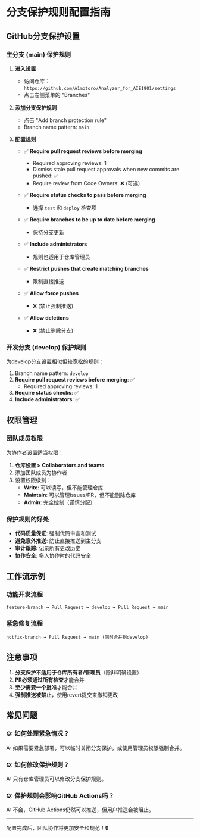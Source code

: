 # 分支保护规则配置指南

## GitHub分支保护设置

### 主分支 (main) 保护规则

1. **进入设置**
   - 访问仓库：`https://github.com/A1motoro/Analyzer_for_AIE1901/settings`
   - 点击左侧菜单的 "Branches"

2. **添加分支保护规则**
   - 点击 "Add branch protection rule"
   - Branch name pattern: `main`

3. **配置规则**
   - ✅ **Require pull request reviews before merging**
     - Required approving reviews: 1
     - Dismiss stale pull request approvals when new commits are pushed: ✅
     - Require review from Code Owners: ❌ (可选)

   - ✅ **Require status checks to pass before merging**
     - 选择 `test` 和 `deploy` 检查项

   - ✅ **Require branches to be up to date before merging**
     - 保持分支更新

   - ✅ **Include administrators**
     - 规则也适用于仓库管理员

   - ✅ **Restrict pushes that create matching branches**
     - 限制直接推送

   - ✅ **Allow force pushes**
     - ❌ (禁止强制推送)

   - ✅ **Allow deletions**
     - ❌ (禁止删除分支)

### 开发分支 (develop) 保护规则

为develop分支设置相似但较宽松的规则：

1. Branch name pattern: `develop`
2. **Require pull request reviews before merging**: ✅
   - Required approving reviews: 1
3. **Require status checks**: ✅
4. **Include administrators**: ✅

## 权限管理

### 团队成员权限

为协作者设置适当权限：

1. **仓库设置 > Collaborators and teams**
2. 添加团队成员为协作者
3. 设置权限级别：
   - **Write**: 可以读写，但不能管理仓库
   - **Maintain**: 可以管理issues/PR，但不能删除仓库
   - **Admin**: 完全控制（谨慎分配）

### 保护规则的好处

- **代码质量保证**: 强制代码审查和测试
- **避免意外推送**: 防止直接推送到主分支
- **审计跟踪**: 记录所有更改历史
- **协作安全**: 多人协作时的代码安全

## 工作流示例

### 功能开发流程
```
feature-branch → Pull Request → develop → Pull Request → main
```

### 紧急修复流程
```
hotfix-branch → Pull Request → main (同时合并到develop)
```

## 注意事项

1. **分支保护不适用于仓库所有者/管理员**（除非明确设置）
2. **PR必须通过所有检查**才能合并
3. **至少需要一个批准**才能合并
4. **强制推送被禁止**，使用revert提交来撤销更改

## 常见问题

### Q: 如何处理紧急情况？
A: 如果需要紧急部署，可以临时关闭分支保护，或使用管理员权限强制合并。

### Q: 如何修改保护规则？
A: 只有仓库管理员可以修改分支保护规则。

### Q: 保护规则会影响GitHub Actions吗？
A: 不会，GitHub Actions仍然可以推送，但用户推送会被阻止。

---

配置完成后，团队协作将更加安全和规范！🔒
